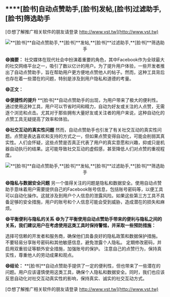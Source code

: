 ## ****[脸书]**自动点赞助手,**[脸书]**发帖,**[脸书]**过滤助手,**[脸书]**筛选助手**

[😍想了解推广相关软件的朋友请登录 http://www.vst.tw](http://www.vst.tw)

 <center><img src="https://vst.tw/MP4/tuiguang/png/2.png" alt="**[脸书]**自动点赞助手,**[脸书]**发帖,**[脸书]**过滤助手,**[脸书]**筛选助手"></center>

**😄摘要：**
社交媒体在现代社会中扮演着重要的角色，其中Facebook作为全球最大的社交网络平台之一，吸引了数以亿计的用户。为了提升用户体验，一些开发者推出了自动点赞助手，旨在帮助用户更方便地点赞他人的帖子。然而，这种工具背后也存在着一些潜在的问题，特别是涉及到用户隐私和道德的考量。

**😄正文：**

**😄便捷性的提升**
**[脸书]**自动点赞助手的出现，为用户带来了极大的便利性。通过使用这种工具，用户可以节省时间和精力，自动为好友或关注的人点赞，无需逐个浏览和点击。尤其对于那些拥有大量好友或关注者的用户来说，这种自动化的点赞工具无疑提高了效率和体验。

**😄社交互动的真实性问题**
然而，自动点赞助手也引发了有关社交互动的真实性问题。点赞是表达喜欢和支持的方式之一，但如果点赞变得自动化，可能会削弱其真实性。人们会怀疑，这些点赞是否真正代表了用户的真实意愿和兴趣，抑或只是机器自动执行的结果。这可能导致社交互动的虚假感，甚至降低人们对点赞的重视程度。

 <center><img src="https://vst.tw/MP4/tuiguang/png/4.png" alt="**[脸书]**自动点赞助手,**[脸书]**发帖,**[脸书]**过滤助手,**[脸书]**筛选助手"></center>

**😄隐私与数据安全问题**
另一个值得关注的问题是隐私和数据安全。使用自动点赞助手意味着用户需要提供自己的Facebook账号信息，包括账号密码等，以便工具可以自动化操作。这就涉及到用户个人信息的泄露风险。如果这些第三方工具不具备足够的安全措施，用户的账号和个人信息可能会受到威胁，造成潜在的损失和麻烦。

**😄平衡便利与隐私的关系**
**😄为了平衡使用自动点赞助手带来的便利与隐私之间的关系，我们建议用户在考虑使用这类工具时保持警惕，并采取一些预防措施：**

选择可信赖的开发者和服务商，确保他们具备良好的隐私政策和数据保护措施。
不要轻易分享账号密码和其他敏感信息，避免泄露个人隐私。
定期修改密码，并启用双重验证等额外安全措施，加强账号的保护。
注意自己的点赞行为，保持真实性，尊重他人的劳动成果和观点。

**😄结论：**
**[脸书]**自动点赞助手提供了一定的便利性，但也带来了一些潜在的问题。用户应该谨慎使用这类工具，确保个人隐私和数据安全。同时，我们也应该反思自动化对社交互动真实性的影响，保持真实、诚实的社交互动方式。

[😍想了解推广相关软件的朋友请登录 http://www.vst.tw](http://www.vst.tw)



